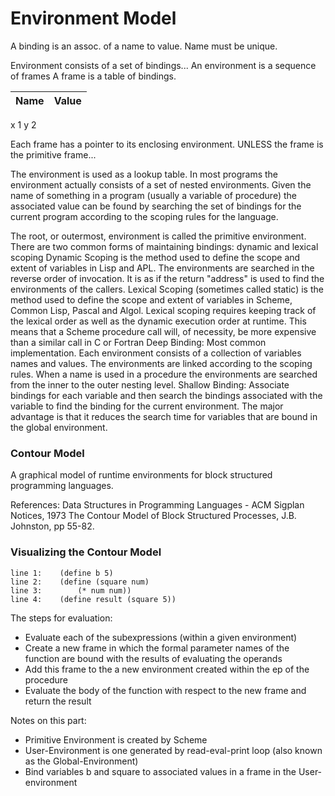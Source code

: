 # Environment Model

A binding is an assoc. of a name to value.
Name must be unique.

Environment consists of a set of bindings...
An environment is a sequence of frames
A frame is a table of bindings.

| Name | Value |
|------|-------|
   x      1
   y      2

Each frame has a pointer to its enclosing environment. UNLESS
the frame is the primitive frame...

The environment is used as a lookup table. In most programs the environment actually consists of a set of nested environments. Given the name of something in a program (usually a variable of procedure) the associated value can be found by searching the set of bindings for the current program according to the scoping rules for the language. 

The root, or outermost, environment is called the primitive environment.
There are two common forms of maintaining bindings: dynamic and lexical scoping
Dynamic Scoping is the method used to define the scope and extent of variables in Lisp and APL. The environments are searched in the reverse order of invocation. It is as if the return "address" is used to find the environments of the callers.
Lexical Scoping (sometimes called static) is the method used to define the scope and extent of variables in Scheme, Common Lisp, Pascal and Algol. Lexical scoping requires keeping track of the lexical order as well as the dynamic execution order at runtime. This means that a Scheme procedure call will, of necessity, be more expensive than a similar call in C or Fortran
Deep Binding: Most common implementation. Each environment consists of a collection of variables names and values. The environments are linked according to the scoping rules. When a name is used in a procedure the environments are searched from the inner to the outer nesting level.
Shallow Binding: Associate bindings for each variable and then search the bindings associated with the variable to find the binding for the current environment. The major advantage is that it reduces the search time for variables that are bound in the global environment.

### Contour Model

A graphical model of runtime environments for block structured programming languages.

References: Data Structures in Programming Languages - ACM Sigplan Notices, 1973
The Contour Model of Block Structured Processes, J.B. Johnston, pp 55-82.

### Visualizing the Contour Model

```
line 1:    (define b 5) 
line 2:    (define (square num) 
line 3:        (* num num)) 
line 4:    (define result (square 5))
```

The steps for evaluation:
- Evaluate each of the subexpressions (within a given environment)
- Create a new frame in which the formal parameter names of the function are bound with the results of evaluating the operands
- Add this frame to the a new environment created within the ep of the procedure
- Evaluate the body of the function with respect to the new frame and return the result

Notes on this part:
- Primitive Environment is created by Scheme
- User-Environment is one generated by read-eval-print loop (also known as the Global-Environment)
- Bind variables b and square to associated values in a frame in the User-environment


